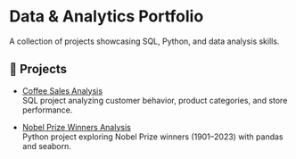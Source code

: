 # Data & Analytics Portfolio

A collection of projects showcasing SQL, Python, and data analysis skills.

## 📂 Projects
- [Coffee Sales Analysis](./coffee_sql_analysis)  
  SQL project analyzing customer behavior, product categories, and store performance.

- [Nobel Prize Winners Analysis](./nobel_prize_analysis)  
  Python project exploring Nobel Prize winners (1901–2023) with pandas and seaborn.

